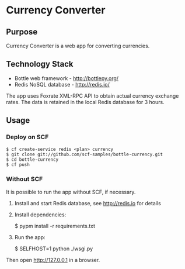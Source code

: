 # Currency Converter

## Purpose

Currency Converter is a web app for converting currencies. 

## Technology Stack

 * Bottle web framework - http://bottlepy.org/
 * Redis NoSQL database - http://redis.io/

The app uses Foxrate XML-RPC API to obtain actual currency
exchange rates. The data is retained in the local Redis 
database for 3 hours.

## Usage

### Deploy on SCF 

    $ cf create-service redis <plan> currency
    $ git clone git://github.com/scf-samples/bottle-currency.git
    $ cd bottle-currency
    $ cf push 


### Without SCF 

It is possible to run the app without SCF, if necessary.

 1. Install and start Redis database, see http://redis.io for details

 1. Install dependencies:

    $ pypm install -r requirements.txt
 
 2. Run the app:

    $ SELFHOST=1 python ./wsgi.py
    
Then open http://127.0.0.1 in a browser.


